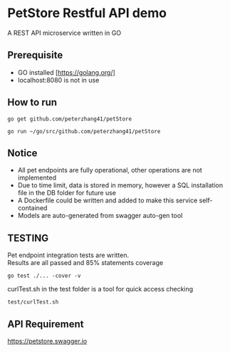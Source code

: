 # PetStore Restful API demo

A REST API microservice written in GO

## Prerequisite

- GO installed [https://golang.org/]
- localhost:8080 is not in use

## How to run

```go get github.com/peterzhang41/petStore```

```go run ~/go/src/github.com/peterzhang41/petStore```

## Notice
-  All pet endpoints are fully operational, other operations are not implemented
-  Due to time limit, data is stored in memory, however a SQL installation file in the DB folder for future use
-  A Dockerfile could be written and added to make this service self-contained
-  Models are auto-generated from swagger auto-gen tool

## TESTING
Pet endpoint integration tests are written.  
Results are all passed and 85% statements coverage

```
go test ./... -cover -v
```
curlTest.sh in the test folder is a tool for quick access checking
```
test/curlTest.sh
```

## API Requirement

https://petstore.swagger.io




